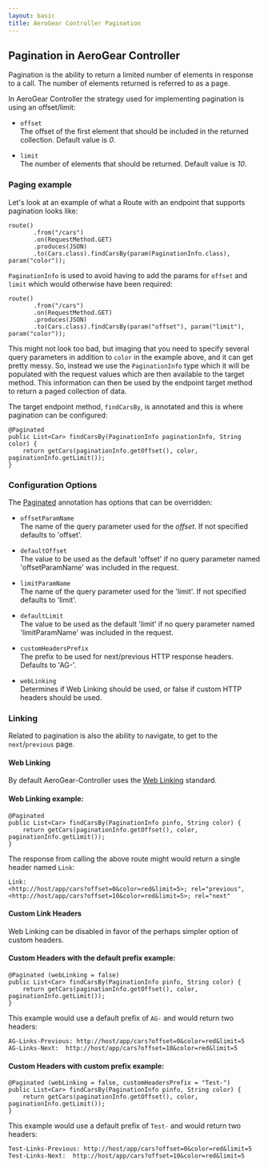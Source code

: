 ```yaml
--- 
layout: basic 
title: AeroGear Controller Pagination
---
```

## Pagination in AeroGear Controller 
Pagination is the ability to return a limited number of elements in response to a call. The number of elements returned is 
referred to as a page.   

In AeroGear Controller the strategy used for implementing pagination is using an offset/limit:  
  
* ```offset```  
  The offset of the first element that should be included in the returned collection. Default value is _0_.  
    
* ```limit```  
  The number of elements that should be returned. Default value is _10_.  
   
### Paging example
Let's look at an example of what a Route with an endpoint that supports pagination looks like:

    route()
           .from("/cars")
           .on(RequestMethod.GET)
           .produces(JSON)
           .to(Cars.class).findCarsBy(param(PaginationInfo.class), param("color"));

```PaginationInfo``` is used to avoid having to add the params for ```offset``` and ```limit``` which would otherwise have 
been required:

    route()
           .from("/cars")
           .on(RequestMethod.GET)
           .produces(JSON)
           .to(Cars.class).findCarsBy(param("offset"), param("limit"), param("color"));

This might not look too bad, but imaging that you need to specify several query parameters in addition to ```color``` in the 
example above, and it can get pretty messy. So, instead we use the ```PaginationInfo``` type which it will be populated with 
the request values which are then available to the target method. This information can then be used by the endpoint target 
method to return a paged collection of data.
  
The target endpoint method, ```findCarsBy```, is annotated and this is where pagination can be configured:

    @Paginated 
    public List<Car> findCarsBy(PaginationInfo paginationInfo, String color) {
        return getCars(paginationInfo.getOffset(), color, paginationInfo.getLimit());
    }

### Configuration Options
The [Paginated](http://aerogear.org/docs/specs/aerogear-controller/org/jboss/aerogear/controller/router/rest/pagination/Paginated.html) 
annotation has options that can be overridden:    
  
* ```offsetParamName```  
The name of the query parameter used for the _offset_. If not specified defaults to 'offset'.  
  
* ```defaultOffset```  
The value to be used as the default 'offset' if no query parameter named 'offsetParamName' was included in the request.  
  
* ```limitParamName```  
The name of the query parameter used for the 'limit'. If not specified defaults to 'limit'.    
  
* ```defaultLimit```  
The value to be used as the default 'limit' if no query parameter named 'limitParamName' was included in the request.  
  
* ```customHeadersPrefix```  
The prefix to be used for next/previous HTTP response headers. Defaults to 'AG-'.  
   
* ```webLinking```  
Determines if Web Linking should be used, or false if custom HTTP headers should be used.  


### Linking
Related to pagination is also the ability to navigate, to get to the ```next```/```previous``` page.   

#### Web Linking  
By default AeroGear-Controller uses the [Web Linking](http://tools.ietf.org/html/rfc5988) standard.

#### Web Linking example:
    
    @Paginated 
    public List<Car> findCarsBy(PaginationInfo pinfo, String color) {
        return getCars(paginationInfo.getOffset(), color, paginationInfo.getLimit());
    }
    
The response from calling the above route might would return a single header named ```Link```:   

    Link: 
    <http://host/app/cars?offset=0&color=red&limit=5>; rel="previous",  
    <http://host/app/cars?offset=10&color=red&limit=5>; rel="next"  

#### Custom Link Headers
Web Linking can be disabled in favor of the perhaps simpler option of custom headers.

#### Custom Headers with the default prefix example:
    
    @Paginated (webLinking = false)
    public List<Car> findCarsBy(PaginationInfo pinfo, String color) {
        return getCars(paginationInfo.getOffset(), color, paginationInfo.getLimit());
    }  
    
This example would use a default prefix of ```AG-``` and would return two headers:  
  
    AG-Links-Previous: http://host/app/cars?offset=0&color=red&limit=5
    AG-Links-Next:  http://host/app/cars?offset=10&color=red&limit=5
      
#### Custom Headers with custom prefix example:
    
    @Paginated (webLinking = false, customHeadersPrefix = "Test-")
    public List<Car> findCarsBy(PaginationInfo pinfo, String color) {
        return getCars(paginationInfo.getOffset(), color, paginationInfo.getLimit());
    }
    
This example would use a default prefix of ```Test-``` and would return two headers:  
  
    Test-Links-Previous: http://host/app/cars?offset=0&color=red&limit=5
    Test-Links-Next:  http://host/app/cars?offset=10&color=red&limit=5
   
